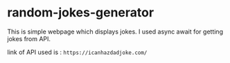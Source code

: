 # random-jokes-generator

This is simple webpage which displays jokes. I used async await for getting jokes from API.

link of API used is :
`https://icanhazdadjoke.com/`

